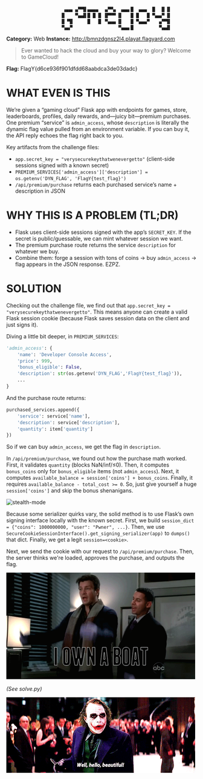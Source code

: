 ```
                     ▗▄▄▖▗▞▀▜▌▄▄▄▄  ▗▞▀▚▖ ▗▄▄▖█  ▄▄▄  █  ▐▌▐▌
                    ▐▌   ▝▚▄▟▌█ █ █ ▐▛▀▀▘▐▌   █ █   █ ▀▄▄▞▘▐▌
                    ▐▌▝▜▌     █   █ ▝▚▄▄▖▐▌   █ ▀▄▄▄▀   ▗▞▀▜▌
                    ▝▚▄▞▘                ▝▚▄▄▖█         ▝▚▄▟▌
```

**Category:** Web
**Instance:** http://bmnzdgnsz2l4.playat.flagyard.com
> Ever wanted to hack the cloud and buy your way to glory? Welcome to GameCloud!

**Flag:** FlagY{d6ce936f901dfdd68aabdca3de03dadc}

# WHAT EVEN IS THIS

We’re given a “gaming cloud” Flask app with endpoints for games, store, leaderboards, profiles, daily rewards, and—juicy bit—premium purchases. One premium “service” is `admin_access`, whose `description` is literally the dynamic flag value pulled from an environment variable. If you can buy it, the API reply echoes the flag right back to you.

Key artifacts from the challenge files:

- `app.secret_key = "verysecurekeythatwenevergetto"` (client-side sessions signed with a known secret)
- `PREMIUM_SERVICES['admin_access']['description'] = os.getenv('DYN_FLAG', 'FlagY{test_flag}')`
- `/api/premium/purchase` returns each purchased service’s name + description in JSON

# WHY THIS IS A PROBLEM (TL;DR)

- Flask uses client-side sessions signed with the app’s `SECRET_KEY`. If the secret is public/guessable, we can mint whatever session we want.
- The premium purchase route returns the service `description` for whatever we buy.
- Combine them: forge a session with tons of coins → buy `admin_access` → flag appears in the JSON response. EZPZ.

# SOLUTION

Checking out the challenge file, we find out that `app.secret_key = "verysecurekeythatwenevergetto"`. This means anyone can create a valid Flask session cookie (because Flask saves session data on the client and just signs it).

Diving a little bit deeper, in `PREMIUM_SERVICES`:

```python
'admin_access': {
    'name': 'Developer Console Access',
    'price': 999,
    'bonus_eligible': False,
    'description': str(os.getenv('DYN_FLAG','FlagY{test_flag}')),
    ...
}
```

And the purchase route returns:

```python
purchased_services.append({
    'service': service['name'],
    'description': service['description'],
    'quantity': item['quantity']
})
```

So if we can buy `admin_access`, we get the flag in `description`.

In `/api/premium/purchase`, we found out how the purchase math worked. First, it validates `quantity` (blocks NaN/inf/≤0). Then, it computes `bonus_coins` only for `bonus_eligible` items (not `admin_access`). Next, it computes `available_balance = session['coins'] + bonus_coins`. Finally, it requires `available_balance - total_cost >= 0`. So, just give yourself a huge `session['coins']` and skip the bonus shenanigans.

![stealth-mode](/assets/images/stealth-mode.gif)

Because some serializer quirks vary, the solid method is to use Flask’s own signing interface locally with the known secret. First, we build `session_dict = {"coins": 1000000000, "user": "Pwner", ...}`. Then, we use `SecureCookieSessionInterface().get_signing_serializer(app)` to `dumps()` that dict. Finally, we get a legit `session=<cookie>`.

Next, we send the cookie with our request to `/api/premium/purchase`. Then, the server thinks we're loaded, approves the purchase, and outputs the flag.

![i-own-a-boat](/assets/images/i-own-a-boat.gif)

*(See solve.py)*

![well-hello-beautiful](/assets/images/well-hello-beautiful.gif)
